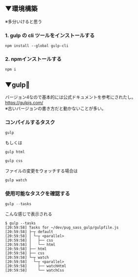 ## ▼環境構築
※多分いけると思う
### 1. gulp の cli ツールをインストールする

```
npm install --global gulp-cli
```

### 2. npmインストールする

```node.js
npm i
```

## ▼gulp
バージョン4なので基本的には公式ドキュメントを参考にされたし。  
https://gulpjs.com/  
※古いバージョンの書き方だと動かないことが多い。

### コンパイルするタスク
```node.js
gulp
```
もしくは
```node.js
gulp html
```
```node.js
gulp css
```
ファイルの変更をウォッチする場合は
```node.js
gulp watch
```
### 使用可能なタスクを確認する
```node.js
gulp --tasks
```
こんな感じで表示される
```
$ gulp --tasks
[20:59:58] Tasks for ~/dev/pug_sass_gulp/gulpfile.js
[20:59:58] ├─┬ default
[20:59:58] │ └─┬ <parallel>
[20:59:58] │   ├── css
[20:59:58] │   └── html
[20:59:58] ├── html
[20:59:58] ├── css
[20:59:58] └─┬ watch
[20:59:58]   └─┬ <parallel>
[20:59:58]     ├── watchHtml
[20:59:58]     └── watchCss
```